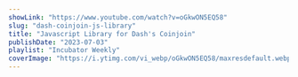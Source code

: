 ```yaml
---
showLink: "https://www.youtube.com/watch?v=oGkwON5EQ58"
slug: "dash-coinjoin-js-library"
title: "Javascript Library for Dash's Coinjoin"
publishDate: "2023-07-03"
playlist: "Incubator Weekly"
coverImage: "https://i.ytimg.com/vi_webp/oGkwON5EQ58/maxresdefault.webp"
---
```

